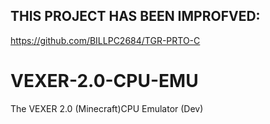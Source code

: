 ## THIS PROJECT HAS BEEN IMPROFVED:
https://github.com/BILLPC2684/TGR-PRTO-C

# VEXER-2.0-CPU-EMU
The VEXER 2.0 (Minecraft)CPU Emulator (Dev)
